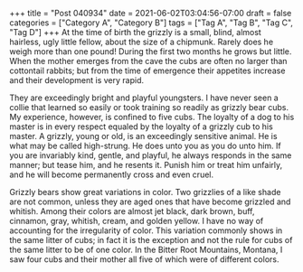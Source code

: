 +++
title = "Post 040934"
date = 2021-06-02T03:04:56-07:00
draft = false
categories = ["Category A", "Category B"]
tags = ["Tag A", "Tag B", "Tag C", "Tag D"]
+++
At the time of birth the grizzly is a small, blind, almost hairless, ugly little fellow, about the size of a chipmunk. Rarely does he weigh more than one pound! During the first two months he grows but little. When the mother emerges from the cave the cubs are often no larger than cottontail rabbits; but from the time of emergence their appetites increase and their development is very rapid.

They are exceedingly bright and playful youngsters. I have never seen a collie that learned so easily or took training so readily as grizzly bear cubs. My experience, however, is confined to five cubs. The loyalty of a dog to his master is in every respect equaled by the loyalty of a grizzly cub to his master. A grizzly, young or old, is an exceedingly sensitive animal. He is what may be called high-strung. He does unto you as you do unto him. If you are invariably kind, gentle, and playful, he always responds in the same manner; but tease him, and he resents it. Punish him or treat him unfairly, and he will become permanently cross and even cruel.

Grizzly bears show great variations in color. Two grizzlies of a like shade are not common, unless they are aged ones that have become grizzled and whitish. Among their colors are almost jet black, dark brown, buff, cinnamon, gray, whitish, cream, and golden yellow. I have no way of accounting for the irregularity of color. This variation commonly shows in the same litter of cubs; in fact it is the exception and not the rule for cubs of the same litter to be of one color. In the Bitter Root Mountains, Montana, I saw four cubs and their mother all five of which were of different colors.

